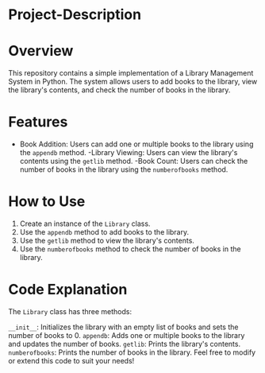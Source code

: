 # Project-Description

# Overview
This repository contains a simple implementation of a Library Management System in Python. The system allows users to add books to the library, view the library's contents, and check the number of books in the library.

# Features
- Book Addition: Users can add one or multiple books to the library using the `appendb` method.
-Library Viewing: Users can view the library's contents using the `getlib` method.
-Book Count: Users can check the number of books in the library using the `numberofbooks` method.

# How to Use
1. Create an instance of the `Library` class.
2. Use the `appendb` method to add books to the library.
3. Use the `getlib` method to view the library's contents.
4. Use the `numberofbooks` method to check the number of books in the library.

# Code Explanation
The `Library` class has three methods:

`__init__`: Initializes the library with an empty list of books and sets the number of books to 0.
`appendb`: Adds one or multiple books to the library and updates the number of books.
`getlib`: Prints the library's contents.
`numberofbooks`: Prints the number of books in the library.
Feel free to modify or extend this code to suit your needs!
